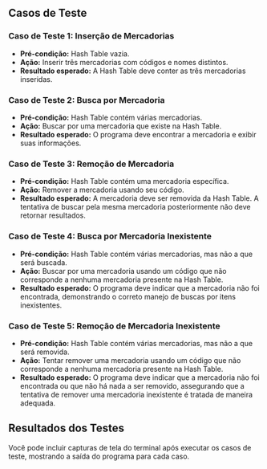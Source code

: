 ## Casos de Teste

### Caso de Teste 1: Inserção de Mercadorias

- **Pré-condição:** Hash Table vazia.
- **Ação:** Inserir três mercadorias com códigos e nomes distintos.
- **Resultado esperado:** A Hash Table deve conter as três mercadorias inseridas.

### Caso de Teste 2: Busca por Mercadoria

- **Pré-condição:** Hash Table contém várias mercadorias.
- **Ação:** Buscar por uma mercadoria que existe na Hash Table.
- **Resultado esperado:** O programa deve encontrar a mercadoria e exibir suas informações.

### Caso de Teste 3: Remoção de Mercadoria

- **Pré-condição:** Hash Table contém uma mercadoria específica.
- **Ação:** Remover a mercadoria usando seu código.
- **Resultado esperado:** A mercadoria deve ser removida da Hash Table. A tentativa de buscar pela mesma mercadoria posteriormente não deve retornar resultados.

### Caso de Teste 4: Busca por Mercadoria Inexistente

- **Pré-condição:** Hash Table contém várias mercadorias, mas não a que será buscada.
- **Ação:** Buscar por uma mercadoria usando um código que não corresponde a nenhuma mercadoria presente na Hash Table.
- **Resultado esperado:** O programa deve indicar que a mercadoria não foi encontrada, demonstrando o correto manejo de buscas por itens inexistentes.

### Caso de Teste 5: Remoção de Mercadoria Inexistente

- **Pré-condição:** Hash Table contém várias mercadorias, mas não a que será removida.
- **Ação:** Tentar remover uma mercadoria usando um código que não corresponde a nenhuma mercadoria presente na Hash Table.
- **Resultado esperado:** O programa deve indicar que a mercadoria não foi encontrada ou que não há nada a ser removido, assegurando que a tentativa de remover uma mercadoria inexistente é tratada de maneira adequada.

## Resultados dos Testes

Você pode incluir capturas de tela do terminal após executar os casos de teste, mostrando a saída do programa para cada caso.
